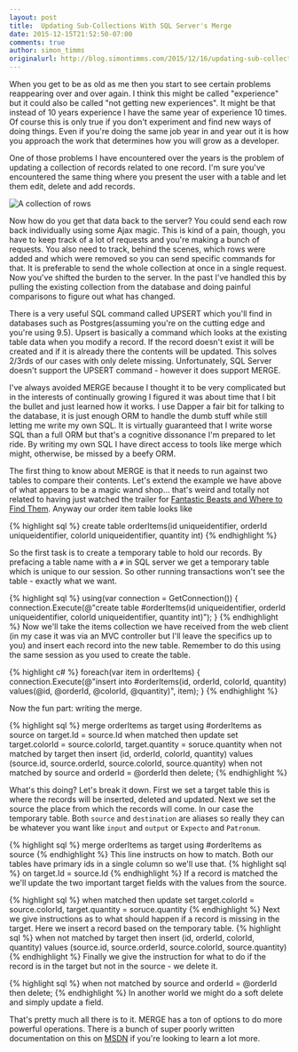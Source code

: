 ```yaml
---
layout: post
title:  Updating Sub-Collections With SQL Server's Merge
date: 2015-12-15T21:52:50-07:00
comments: true
author: simon_timms
originalurl: http://blog.simontimms.com/2015/12/16/updating-sub-collections-with-sql-servers-merge/
---
```


When you get to be as old as me then you start to see certain problems reappearing over and over again. I think this might be called "experience" but it could also be called "not getting new experiences". It might be that instead of 10 years experience I have the same year of experience 10 times. Of course this is only true if you don't experiment and find new ways of doing things. Even if you're doing the same job year in and year out it is how you approach the work that determines how you will grow as a developer. 

One of those problems I have encountered over the years is the problem of updating a collection of records related to one record. I'm sure you've encountered the same thing where you present the user with a table and let them edit, delete and add records.

![A collection of rows](http://i.imgur.com/QCYisPG.png)

Now how do you get that data back to the server? You could send each row back individually using some Ajax magic. This is kind of a pain, though, you have to keep track of a lot of requests and you're making a bunch of requests. You also need to track, behind the scenes, which rows were added and which were removed so you can send specific commands for that. It is preferable to send the whole collection at once in a single request. Now you've shifted the burden to the server. In the past I've handled this by pulling the existing collection from the database and doing painful comparisons to figure out what has changed. 

There is a very useful SQL command called UPSERT which you'll find in databases such as Postgres(assuming you're on the cutting edge and you're using 9.5). Upsert is basically a command which looks at the existing table data when you modify a record. If the record doesn't exist it will be created and if it is already there the contents will be updated. This solves 2/3rds of our cases with only delete missing. Unfortunately, SQL Server doesn't support the UPSERT command - however it does support MERGE. 

I've always avoided MERGE because I thought it to be very complicated but in the interests of continually growing I figured it was about time that I bit the bullet and just learned how it works. I use Dapper a fair bit for talking to the database, it is just enough ORM to handle the dumb stuff while still letting me write my own SQL. It is virtually guaranteed that I write worse SQL than a full ORM but that's a cognitive dissonance I'm prepared to let ride. By writing my own SQL I have direct access to tools like merge which might, otherwise, be missed by a beefy ORM. 

The first thing to know about MERGE is that it needs to run against two tables to compare their contents. Let's extend the example we have above of what appears to be a magic wand shop... that's weird and totally not related to having just watched the trailer for [Fantastic Beasts and Where to Find Them](https://www.youtube.com/watch?v=Wj1devH5JP4). Anyway our order item table looks like 

{% highlight sql %}
create table orderItems(id uniqueidentifier,
                        orderId uniqueidentifier,
                        colorId uniqueidentifier,
                        quantity int)
{% endhighlight %}

So the first task is to create a temporary table to hold our records. By prefacing a table name with a `#` in SQL server we get a temporary table which is unique to our session. So other running transactions won't see the table - exactly what we want.

{% highlight sql %}
using(var connection = GetConnection())
{
   connection.Execute(@"create table #orderItems(id uniqueidentifier,
                        orderId uniqueidentifier,
                        colorId uniqueidentifier,
                        quantity int)");
}
{% endhighlight %}
Now we'll take the items collection we have received from the web client (in my case it was via an MVC controller but I'll leave the specifics up to you) and insert each record into the new table. Remember to do this using the same session as you used to create the table. 

{% highlight c# %}
foreach(var item in orderItems)
{
    connection.Execute(@"insert into #orderItems(id, 
						orderId, 
						colorId, 
						quantity) 
					values(@id, 
						@orderId, 
						@colorId, 
						@quantity)", item);
}
{% endhighlight %}

Now the fun part: writing the merge. 

{% highlight sql %}
merge orderItems as target
      using #orderItems as source
      on target.Id = source.Id 
      when matched then
           update set target.colorId = source.colorId, 
                  target.quantity = soruce.quantity
      when not matched by target then 
	  insert (id, 
      		  orderId, 
              colorId, 
              quantity) 
     values (source.id, 
     		 source.orderId, 
             source.colorId, 
             source.quantity)
     when not matched by source 
      and orderId = @orderId then delete;
{% endhighlight %}

What's this doing? Let's break it down. First we set a target table this is where the records will be inserted, deleted and updated. Next we set the source the place from which the records will come. In our case the temporary table. Both `source` and `destination` are aliases so really they can be whatever you want like `input` and `output` or `Expecto` and `Patronum`.

{% highlight sql %}
merge orderItems as target
      using #orderItems as source
{% endhighlight %}
This line instructs on how to match. Both our tables have primary ids in a single column so we'll use that.
{% highlight sql %}
on target.Id = source.Id 
{% endhighlight %}
If a record is matched the we'll update the two important target fields with the values from the source.

{% highlight sql %}
when matched then
           update set target.colorId = source.colorId, 
                  target.quantity = soruce.quantity
{% endhighlight %}
Next we give instructions as to what should happen if a record is missing in the target. Here we insert a record based on the temporary table.
{% highlight sql %}
when not matched by target then 
	  insert (id, 
      		  orderId, 
              colorId, 
              quantity) 
     values (source.id, 
     		 source.orderId, 
             source.colorId, 
             source.quantity)
{% endhighlight %}
Finally we give the instruction for what to do if the record is in the target but not in the source - we delete it. 

{% highlight sql %}
when not matched by source 
     and orderId = @orderId then delete;
{% endhighlight %}
In another world we might do a soft delete and simply update a field.

That's pretty much all there is to it. MERGE has a ton of options to do more powerful operations. There is a bunch of super poorly written documentation on this on [MSDN](https://msdn.microsoft.com/en-us/library/bb510625.aspx?f=255&MSPPError=-2147217396) if you're looking to learn a lot more.

